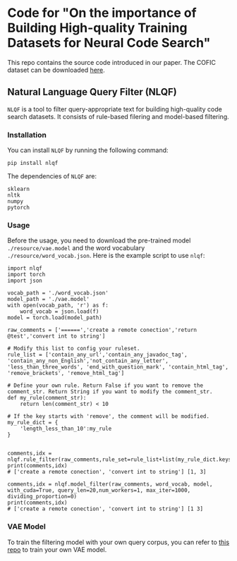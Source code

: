 # Code for "On the importance of Building High-quality Training Datasets for Neural Code Search"
This repo contains the source code introduced in our paper. The COFIC dataset can be downloaded [here](https://drive.google.com/file/d/1Ai0WMYrIGQQLqBC180mzUVDSbpkgO6uD/view?usp=sharing).

## Natural Language Query Filter (NLQF)

``NLQF`` is a tool to filter query-appropriate text for building high-quality code search datasets. It consists of rule-based filering and model-based filtering.

### Installation
You can install ``NLQF`` by running the following command:
```
pip install nlqf
```
The dependencies of ``NLQF`` are:
```
sklearn
nltk
numpy
pytorch
```
### Usage
Before the usage, you need to download the pre-trained model ``./resource/vae.model`` and the word vocabulary ``./resource/word_vocab.json``.
Here is the example script to use ``nlqf``:
```
import nlqf
import torch 
import json

vocab_path = './word_vocab.json'
model_path = './vae.model'
with open(vocab_path, 'r') as f:
    word_vocab = json.load(f)
model = torch.load(model_path)

raw_comments = ['======','create a remote conection','return @test','convert int to string']

# Modify this list to config your ruleset.
rule_list = ['contain_any_url','contain_any_javadoc_tag', 'contain_any_non_English','not_contain_any_letter', 'less_than_three_words', 'end_with_question_mark', 'contain_html_tag', 'remove_brackets', 'remove_html_tag']

# Define your own rule. Return False if you want to remove the comment_str. Return String if you want to modify the comment_str.
def my_rule(comment_str):
    return len(comment_str) < 10

# If the key starts with 'remove', the comment will be modified. 
my_rule_dict = {
    'length_less_than_10':my_rule
}


comments,idx = nlqf.rule_filter(raw_comments,rule_set=rule_list+list(my_rule_dict.keys()),rule_dict=my_rule_dict)
print(comments,idx)
# ['create a remote conection', 'convert int to string'] [1, 3]

comments,idx = nlqf.model_filter(raw_comments, word_vocab, model, with_cuda=True, query_len=20,num_workers=1, max_iter=1000, dividing_proportion=0)
print(comments,idx)
# ['create a remote conection', 'convert int to string'] [1 3]
```

### VAE Model 
To train the filtering model with your own query corpus, you can refer to [this repo](https://github.com/v587su/VAE_public) to train your own VAE model.

